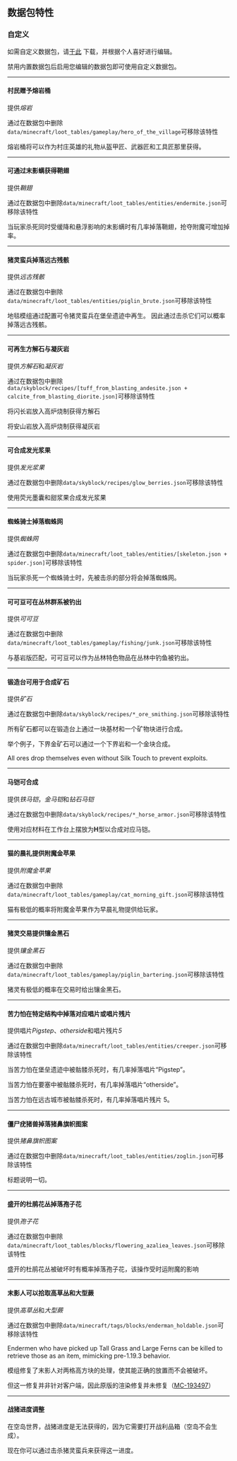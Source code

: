 ## 数据包特性

### 自定义

如需自定义数据包，请[于此](https://download-directory.github.io/?url=https%3A%2F%2Fgithub.com%2Fjsorrell%2FCarpetSkyAdditions%2Ftree%2FHEAD%2Fdatapack) 下载，并根据个人喜好进行编辑。

禁用内置数据包后启用您编辑的数据包即可使用自定义数据包。

---

#### 村民赠予熔岩桶

提供*熔岩*

通过在数据包中删除`data/minecraft/loot_tables/gameplay/hero_of_the_village`可移除该特性

熔岩桶将可以作为村庄英雄的礼物从盔甲匠、武器匠和工具匠那里获得。

---

#### 可通过末影螨获得鞘翅

提供*鞘翅*

通过在数据包中删除`data/minecraft/loot_tables/entities/endermite.json`可移除该特性

当玩家杀死同时受缓降和悬浮影响的末影螨时有几率掉落鞘翅，抢夺附魔可增加掉率。

---

#### 猪灵蛮兵掉落远古残骸

提供*远古残骸*

通过在数据包中删除`data/minecraft/loot_tables/entities/piglin_brute.json`可移除该特性

地毯模组通过配置可令猪灵蛮兵在堡垒遗迹中再生。 因此通过击杀它们可以概率掉落远古残骸。

---

#### 可再生方解石与凝灰岩

提供*方解石*和*凝灰岩*

通过在数据包中删除`data/skyblock/recipes/[tuff_from_blasting_andesite.json + calcite_from_blasting_diorite.json]`可移除该特性

将闪长岩放入高炉烧制获得方解石

将安山岩放入高炉烧制获得凝灰岩

---

#### 可合成发光浆果

提供*发光浆果*

通过在数据包中删除`data/skyblock/recipes/glow_berries.json`可移除该特性

使用荧光墨囊和甜浆果合成发光浆果

---

#### 蜘蛛骑士掉落蜘蛛网

提供*蜘蛛网*

通过在数据包中删除`data/minecraft/loot_tables/entities/[skeleton.json + spider.json]`可移除该特性

当玩家杀死一个蜘蛛骑士时，先被击杀的部分将会掉落蜘蛛网。

---

#### 可可豆可在丛林群系被钓出

提供*可可豆*

通过在数据包中删除`data/minecraft/loot_tables/gameplay/fishing/junk.json`可移除该特性

与基岩版匹配，可可豆可以作为丛林特色物品在丛林中钓鱼被钓出。

---

#### 锻造台可用于合成矿石

提供*矿石*

通过在数据包中删除`data/skyblock/recipes/*_ore_smithing.json`可移除该特性

所有矿石都可以在锻造台上通过一块基材和一个矿物块进行合成。

举个例子，下界金矿石可以通过一个下界岩和一个金块合成。

All ores drop themselves even without Silk Touch to prevent exploits.

---

#### 马铠可合成

提供*铁马铠*，*金马铠*和*钻石马铠*

通过在数据包中删除`data/skyblock/recipes/*_horse_armor.json`可移除该特性

使用对应材料在工作台上摆放为**H**型以合成对应马铠。

---

#### 猫的晨礼提供附魔金苹果

提供*附魔金苹果*

通过在数据包中删除`data/minecraft/loot_tables/gameplay/cat_morning_gift.json`可移除该特性

猫有极低的概率将附魔金苹果作为早晨礼物提供给玩家。

---

#### 猪灵交易提供镶金黑石

提供*镶金黑石*

通过在数据包中删除`data/minecraft/loot_tables/gameplay/piglin_bartering.json`可移除该特性

猪灵有极低的概率在交易时给出镶金黑石。

---

#### 苦力怕在特定结构中掉落对应唱片或唱片残片

提供唱片*Pigstep*、*otherside*和唱片残片*5*

通过在数据包中删除`data/minecraft/loot_tables/entities/creeper.json`可移除该特性

当苦力怕在堡垒遗迹中被骷髅杀死时，有几率掉落唱片“Pigstep”。

当苦力怕在要塞中被骷髅杀死时，有几率掉落唱片“otherside”。

当苦力怕在远古城市被骷髅杀死时，有几率掉落唱片残片 5。

---

#### 僵尸疣猪兽掉落猪鼻旗帜图案

提供*猪鼻旗帜图案*

通过在数据包中删除`data/minecraft/loot_tables/entities/zoglin.json`可移除该特性

标题说明一切。

---

#### 盛开的杜鹃花丛掉落孢子花

提供*孢子花*

通过在数据包中删除`data/minecraft/loot_tables/blocks/flowering_azaliea_leaves.json`可移除该特性

盛开的杜鹃花丛被破坏时有概率掉落孢子花，该操作受时运附魔的影响

---

#### 末影人可以拾取高草丛和大型蕨

提供*高草丛*和*大型蕨*

通过在数据包中删除`data/minecraft/tags/blocks/enderman_holdable.json`可移除该特性

Endermen who have picked up Tall Grass and Large Ferns can be killed to retrieve those as an item, mimicking pre-1.19.3 behavior.

模组修复了末影人对两格高方块的处理，使其能正确的放置而不会被破坏。

但这一修复并非针对客户端，因此原版的渲染修复并未修复（[MC-193497](https://bugs.mojang.com/browse/MC-193497)）

---

#### 战猪进度调整

在空岛世界，战猪进度是无法获得的，因为它需要打开战利品箱（空岛不会生成）。

现在你可以通过击杀猪灵蛮兵来获得这一进度。
